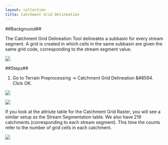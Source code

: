 ```yaml
---
layout: collection
title: Catchment Grid Delineation
---
```

##Background##

The Catchment Grid Delineation Tool delineates a subbasin for every stream segment.  A grid is created in which cells in the same subbasin are given the same grid code, corresponding to the stream segment value.

<a href="{{ site.url }}/pictures/CatGridDelineation.png"><img src="{{ site.url }}/pictures/CatGridDelineation.png"></a>

##Steps##

1. Go to Terrain Preprocessing &#8594; Catchment Grid Delineation &#8594. Click OK.

<a href="{{ site.url }}/pictures/CatGridDelineation2.png"><img src="{{ site.url }}/pictures/CatGridDelineation2.png"></a>

<a href="{{ site.url }}/pictures/CatGridDelineation3.png"><img src="{{ site.url }}/pictures/CatGridDelineation3.png"></a>

If you look at the attriute table for the Catchment Grid Raster, you will see a similar setup as the Stream Segmentation table. We also have 219 catchments (corresponding to each stream segment). This time the counts refer to the number of grid cells in each catchment.

<a href="{{ site.url }}/pictures/CatGridDelineation4.png"><img src="{{ site.url }}/pictures/CatGridDelineation4.png"></a>
